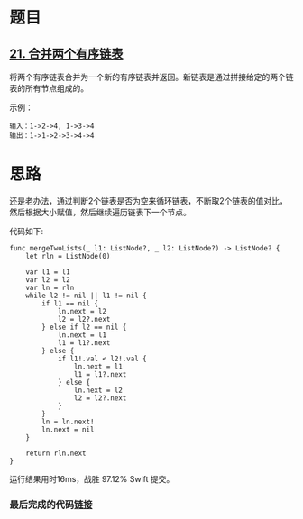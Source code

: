 # 题目

## [21. 合并两个有序链表](https://leetcode-cn.com/problems/merge-two-sorted-lists/)

将两个有序链表合并为一个新的有序链表并返回。新链表是通过拼接给定的两个链表的所有节点组成的。 

示例：

```
输入：1->2->4, 1->3->4
输出：1->1->2->3->4->4
```

# 思路

还是老办法，通过判断2个链表是否为空来循环链表，不断取2个链表的值对比，然后根据大小赋值，然后继续遍历链表下一个节点。

代码如下:

```
func mergeTwoLists(_ l1: ListNode?, _ l2: ListNode?) -> ListNode? {
    let rln = ListNode(0)

    var l1 = l1
    var l2 = l2
    var ln = rln
    while l2 != nil || l1 != nil {
        if l1 == nil {
            ln.next = l2
            l2 = l2?.next
        } else if l2 == nil {
            ln.next = l1
            l1 = l1?.next
        } else {
            if l1!.val < l2!.val {
                ln.next = l1
                l1 = l1?.next
            } else {
                ln.next = l2
                l2 = l2?.next
            }
        }
        ln = ln.next!
        ln.next = nil
    }

    return rln.next
}
```

运行结果用时16ms，战胜 97.12% Swift 提交。

### 最后完成的代码[链接](https://github.com/pepsikirk/LeetCode/blob/master/Algorithm/21.MergeTwoSortedLists/code.swift)




